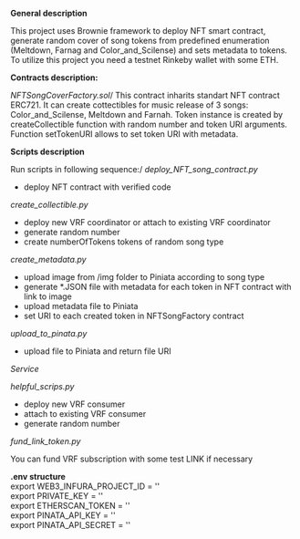 **General description**

This project uses Brownie framework to deploy NFT smart contract, generate random cover of song tokens from predefined enumeration (Meltdown, Farnag and Color_and_Scilense) and sets metadata to tokens.
To utilize this project you need a testnet Rinkeby wallet with some ETH.

**Contracts description:**

*NFTSongCoverFactory.sol*/
This contract inharits standart NFT contract ERC721. It can create cottectibles for music release of 3 songs:     Color_and_Scilense, Meltdown and Farnah. Token instance is created by createCollectible function with random number and token URI arguments. Function setTokenURI allows to set token URI with metadata.

**Scripts description**

Run scripts in following sequence:/
*deploy_NFT_song_contract.py*
- deploy NFT contract with verified code

*create_collectible.py*
- deploy new VRF coordinator or attach to existing VRF coordinator
- generate random number
- create numberOfTokens tokens of random song type

*create_metadata.py*
- upload image from /img folder to Piniata according to song type
- generate *.JSON file with metadata for each token in NFT contract with link to image
- upload metadata file to Piniata
- set URI to each created token in NFTSongFactory contract

*upload_to_pinata.py*
- upload file to Piniata and return file URI

*Service*

*helpful_scrips.py*
- deploy new VRF consumer
- attach to existing VRF consumer
- generate random number

*fund_link_token.py*

You can fund VRF subscription with some test LINK if necessary


**.env structure**\
export WEB3_INFURA_PROJECT_ID = ''\
export PRIVATE_KEY = ''\
export ETHERSCAN_TOKEN = ''\
export PINATA_API_KEY = ''\
export PINATA_API_SECRET = ''